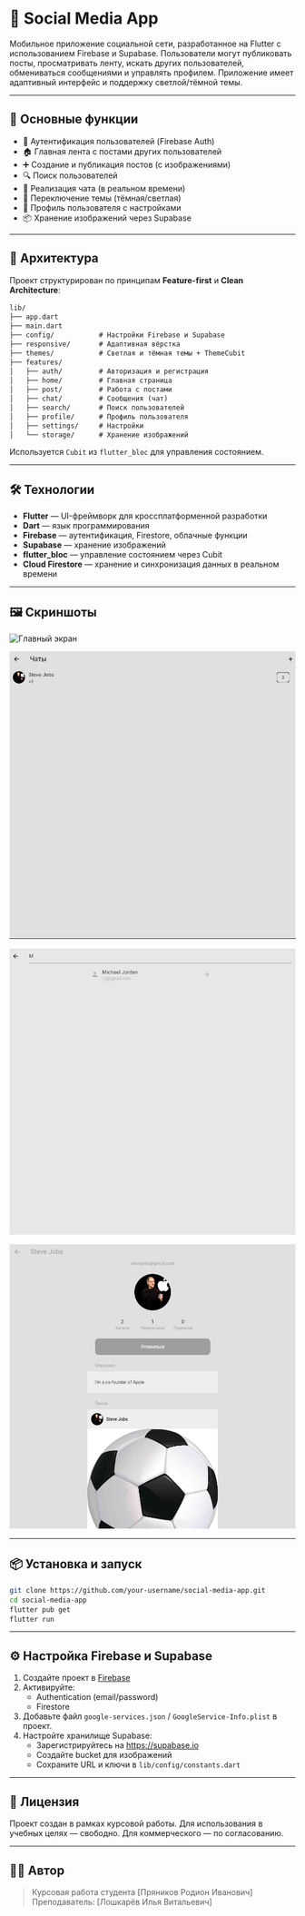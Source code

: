 # 📱 Social Media App

Мобильное приложение социальной сети, разработанное на Flutter с использованием Firebase и Supabase. Пользователи могут публиковать посты, просматривать ленту, искать других пользователей, обмениваться сообщениями и управлять профилем. Приложение имеет адаптивный интерфейс и поддержку светлой/тёмной темы.

---

## 🚀 Основные функции

- 🔐 Аутентификация пользователей (Firebase Auth)
- 🏠 Главная лента с постами других пользователей
- ➕ Создание и публикация постов (с изображениями)
- 🔍 Поиск пользователей
- 💬 Реализация чата (в реальном времени)
- 🌙 Переключение темы (тёмная/светлая)
- 👤 Профиль пользователя с настройками
- 📦 Хранение изображений через Supabase

---

## 🧱 Архитектура

Проект структурирован по принципам **Feature-first** и **Clean Architecture**:

```
lib/
├── app.dart
├── main.dart
├── config/           # Настройки Firebase и Supabase
├── responsive/       # Адаптивная вёрстка
├── themes/           # Светлая и тёмная темы + ThemeCubit
├── features/
│   ├── auth/         # Авторизация и регистрация
│   ├── home/         # Главная страница
│   ├── post/         # Работа с постами
│   ├── chat/         # Сообщения (чат)
│   ├── search/       # Поиск пользователей
│   ├── profile/      # Профиль пользователя
│   ├── settings/     # Настройки
│   └── storage/      # Хранение изображений
```

Используется `Cubit` из `flutter_bloc` для управления состоянием.

---

## 🛠️ Технологии

- **Flutter** — UI-фреймворк для кроссплатформенной разработки
- **Dart** — язык программирования
- **Firebase** — аутентификация, Firestore, облачные функции
- **Supabase** — хранение изображений
- **flutter_bloc** — управление состоянием через Cubit
- **Cloud Firestore** — хранение и синхронизация данных в реальном времени

---

## 🖼️ Скриншоты

![Главный экран](assets/main_screen.jpg)

![Экран чата](assets/chat_screen.jpg)

![Экран поиска пользователей](assets/search_screen.jpg)

![Экран профиля пользователя](assets/profile_screen.jpg)

---

## 📦 Установка и запуск

```bash
git clone https://github.com/your-username/social-media-app.git
cd social-media-app
flutter pub get
flutter run
```

---

## ⚙️ Настройка Firebase и Supabase

1. Создайте проект в [Firebase](https://firebase.google.com/)
2. Активируйте:
   - Authentication (email/password)
   - Firestore
3. Добавьте файл `google-services.json` / `GoogleService-Info.plist` в проект.
4. Настройте хранилище Supabase:
   - Зарегистрируйтесь на https://supabase.io
   - Создайте bucket для изображений
   - Сохраните URL и ключи в `lib/config/constants.dart`

---

## 📄 Лицензия

Проект создан в рамках курсовой работы. Для использования в учебных целях — свободно. Для коммерческого — по согласованию.

---

## 🙋‍♂️ Автор

> Курсовая работа студента [Пряников Родион Иванович]  
> Преподаватель: [Лошкарёв Илья Витальевич]